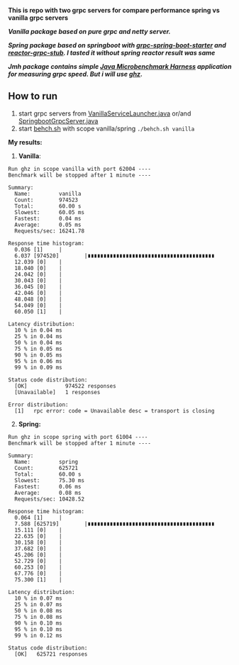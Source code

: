 **This is repo with two grpc servers for compare performance spring vs vanilla grpc servers** 

***Vanilla package based on pure grpc and netty server.***

***Spring package based on springboot with [grpc-spring-boot-starter](https://github.com/LogNet/grpc-spring-boot-starter) and [reactor-grpc-stub](https://github.com/salesforce/reactive-grpc). I tasted it without spring reactor result was same***

***Jmh package contains simple [Java Microbenchmark Harness](https://github.com/openjdk/jmh) application for measuring grpc speed. But i will use [ghz](https://github.com/bojand/ghz).***

How to run
----

1) start grpc servers from [VanillaServiceLauncher.java](vanilla%2Fsrc%2Fmain%2Fjava%2Fcomrade%2Ftest%2Fvanilla%2FVanillaServiceLauncher.java) or/and [SpringbootGrpcServer.java](spring%2Fsrc%2Fmain%2Fjava%2Fcomrade%2Ftest%2Fspring%2FSpringbootGrpcServer.java)
2) start [behch.sh](behch.sh) with scope vanilla/spring ```./behch.sh vanilla```

**My results:**

1) **Vanilla**:
```
Run ghz in scope vanilla with port 62004 ---- 
Benchmark will be stopped after 1 minute ---- 

Summary:
  Name:         vanilla
  Count:        974523
  Total:        60.00 s
  Slowest:      60.05 ms
  Fastest:      0.04 ms
  Average:      0.05 ms
  Requests/sec: 16241.78

Response time histogram:
  0.036 [1]     |
  6.037 [974520]        |∎∎∎∎∎∎∎∎∎∎∎∎∎∎∎∎∎∎∎∎∎∎∎∎∎∎∎∎∎∎∎∎∎∎∎∎∎∎∎∎
  12.039 [0]    |
  18.040 [0]    |
  24.042 [0]    |
  30.043 [0]    |
  36.045 [0]    |
  42.046 [0]    |
  48.048 [0]    |
  54.049 [0]    |
  60.050 [1]    |

Latency distribution:
  10 % in 0.04 ms 
  25 % in 0.04 ms 
  50 % in 0.04 ms 
  75 % in 0.05 ms 
  90 % in 0.05 ms 
  95 % in 0.06 ms 
  99 % in 0.09 ms 

Status code distribution:
  [OK]            974522 responses   
  [Unavailable]   1 responses        

Error distribution:
  [1]   rpc error: code = Unavailable desc = transport is closing 
```

2) **Spring:**
```
Run ghz in scope spring with port 61004 ---- 
Benchmark will be stopped after 1 minute ---- 

Summary:
  Name:         spring
  Count:        625721
  Total:        60.00 s
  Slowest:      75.30 ms
  Fastest:      0.06 ms
  Average:      0.08 ms
  Requests/sec: 10428.52

Response time histogram:
  0.064 [1]     |
  7.588 [625719]        |∎∎∎∎∎∎∎∎∎∎∎∎∎∎∎∎∎∎∎∎∎∎∎∎∎∎∎∎∎∎∎∎∎∎∎∎∎∎∎∎
  15.111 [0]    |
  22.635 [0]    |
  30.158 [0]    |
  37.682 [0]    |
  45.206 [0]    |
  52.729 [0]    |
  60.253 [0]    |
  67.776 [0]    |
  75.300 [1]    |

Latency distribution:
  10 % in 0.07 ms 
  25 % in 0.07 ms 
  50 % in 0.08 ms 
  75 % in 0.08 ms 
  90 % in 0.10 ms 
  95 % in 0.10 ms 
  99 % in 0.12 ms 

Status code distribution:
  [OK]   625721 responses   
```
